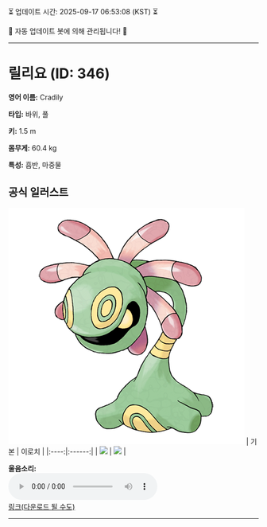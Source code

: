 
⏳ 업데이트 시간: 2025-09-17 06:53:08 (KST) ⏳

🤖 자동 업데이트 봇에 의해 관리됩니다! 🤖

---

# 릴리요 (ID: 346)
**영어 이름:** Cradily

**타입:** 바위, 풀

**키:** 1.5 m

**몸무게:** 60.4 kg

**특성:** 흡반, 마중물

## 공식 일러스트
![](https://raw.githubusercontent.com/PokeAPI/sprites/master/sprites/pokemon/other/official-artwork/346.png)
| 기본 | 이로치 |
|:----:|:------:|
| <img src="http://play.pokemonshowdown.com/sprites/ani/cradily.gif" width="200"> | <img src="http://play.pokemonshowdown.com/sprites/ani-shiny/cradily.gif" width="200"> |

**울음소리:**<br><audio controls src="https://raw.githubusercontent.com/PokeAPI/cries/main/cries/pokemon/latest/346.ogg"></audio><br> [링크(다운로드 될 수도)](https://raw.githubusercontent.com/PokeAPI/cries/main/cries/pokemon/latest/346.ogg)


---
